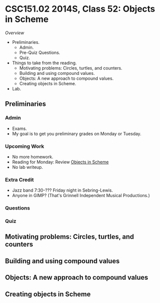 CSC151.02 2014S, Class 52: Objects in Scheme
============================================

_Overview_

* Preliminaries.
    * Admin.
    * Pre-Quiz Questions.
    * Quiz.
* Things to take from the reading.
    * Motivating problems: Circles, turtles, and counters.
    * Building and using compound values.
    * Objects: A new approach to compound values.
    * Creating objects in Scheme.
* Lab.

Preliminaries
-------------

### Admin

* Exams.
* My goal is to get you preliminary grades on Monday or Tuesday.

### Upcoming Work

* No more homework.
* Reading for Monday: Review [Objects in Scheme](../readings/objects-reading.html)
* No lab writeup.

### Extra Credit

* Jazz band 7:30-??? Friday night in Sebring-Lewis.
* Anyone in GIMP?  (That's Grinnell Independent Musical Productions.)

### Questions

### Quiz

Motivating problems: Circles, turtles, and counters
---------------------------------------------------

Building and using compound values
----------------------------------

Objects: A new approach to compound values
------------------------------------------

Creating objects in Scheme
--------------------------

